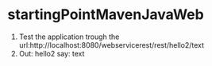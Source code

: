 # startingPointMavenJavaWeb

1. Test the application trough the url:http://localhost:8080/webservicerest/rest/hello2/text
2. Out: hello2 say: text
